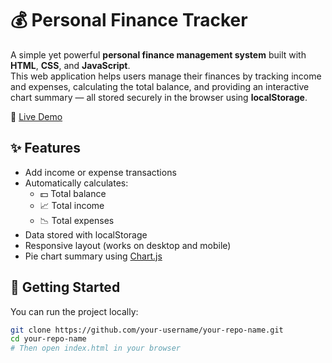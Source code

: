 # 💰 Personal Finance Tracker

A simple yet powerful **personal finance management system** built with **HTML**, **CSS**, and **JavaScript**.  
This web application helps users manage their finances by tracking income and expenses, calculating the total balance, and providing an interactive chart summary — all stored securely in the browser using **localStorage**.


🔗 [Live Demo](https://bryanadr.github.io/financas-web/)

## ✨ Features

- Add income or expense transactions
- Automatically calculates:
  - 💵 Total balance
  - 📈 Total income
  - 📉 Total expenses
- Data stored with localStorage
- Responsive layout (works on desktop and mobile)
- Pie chart summary using [Chart.js](https://www.chartjs.org)

## 🚀 Getting Started

You can run the project locally:

```bash
git clone https://github.com/your-username/your-repo-name.git
cd your-repo-name
# Then open index.html in your browser
